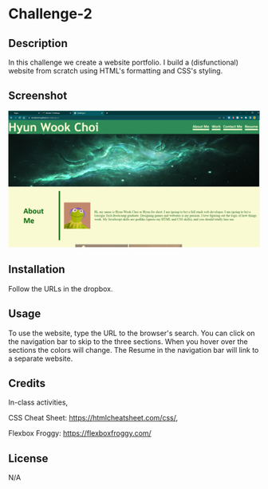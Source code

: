 # Challenge-2

## Description

In this challenge we create a website portfolio. I build a (disfunctional) website from scratch using HTML's formatting and CSS's styling.

## Screenshot

![Screenshot of WebPage](./assets/images/webpage-screenshot.png)

## Installation

Follow the URLs in the dropbox.

## Usage

To use the website, type the URL to the browser's search. You can click on the navigation bar to skip to the three sections. When you hover over the sections the colors will change. The Resume in the navigation bar will link to a separate website.

## Credits

In-class activities, 

CSS Cheat Sheet: 
https://htmlcheatsheet.com/css/, 

Flexbox Froggy: 
https://flexboxfroggy.com/

## License

N/A